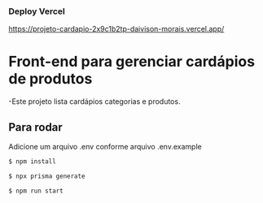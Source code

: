 ### Deploy Vercel
https://projeto-cardapio-2x9c1b2tp-daivison-morais.vercel.app/


# Front-end para gerenciar cardápios de produtos
-Este projeto lista cardápios categorias e produtos.

## Para rodar

Adicione um arquivo .env conforme arquivo .env.example

```bash
$ npm install
```
```bash
$ npx prisma generate
```
```bash
$ npm run start
```